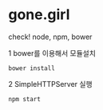 # gone.girl


check! node, npm, bower


1 bower를 이용해서 모듈설치
```
bower install
```

2 SimpleHTTPServer 실행
```
npm start
```
